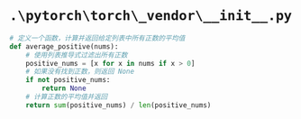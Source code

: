 # `.\pytorch\torch\_vendor\__init__.py`

```py
# 定义一个函数，计算并返回给定列表中所有正数的平均值
def average_positive(nums):
    # 使用列表推导式过滤出所有正数
    positive_nums = [x for x in nums if x > 0]
    # 如果没有找到正数，则返回 None
    if not positive_nums:
        return None
    # 计算正数的平均值并返回
    return sum(positive_nums) / len(positive_nums)
```
